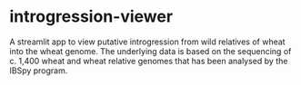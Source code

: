 # introgression-viewer
A streamlit app to view putative introgression from wild relatives of wheat into the wheat genome.  The underlying data is based on the sequencing of c. 1,400 wheat and wheat relative genomes that has been analysed by the IBSpy program.
